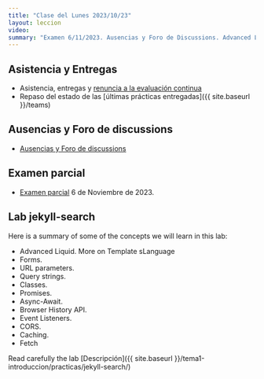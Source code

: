 ```yaml
---
title: "Clase del Lunes 2023/10/23"
layout: leccion
video: 
summary: "Examen 6/11/2023. Ausencias y Foro de Discussions. Advanced Liquid. Forms. URL parameters. Query strings. Classes. Promises. Async-Await. Browser History API. Event Listeners. CORS. Caching. Fetch"
---
```


## Asistencia y Entregas

* Asistencia, entregas y [renuncia a la evaluación continua](https://campusingenieriaytecnologia2324.ull.es/blocks/modalidadevaluacion/view.php?blockid=42&courseid=2324090033)
* Repaso del estado de las [últimas prácticas entregadas]({{ site.baseurl }}/teams)

## Ausencias y Foro de discussions

* <a href="https://github.com/orgs/ULL-ESIT-DMSI-2324/discussions" target="_blank">Ausencias y Foro de discussions</a>

## Examen parcial

* [Examen parcial](https://campusingenieriaytecnologia2324.ull.es/course/view.php?id=2324090033#section-9)
6 de Noviembre de 2023. 

## Lab jekyll-search

Here is a summary of some of the concepts we will learn in this lab:

- Advanced Liquid. More on Template sLanguage  
- Forms. 
- URL parameters. 
- Query strings. 
- Classes. 
- Promises. 
- Async-Await. 
- Browser History API. 
- Event Listeners. 
- CORS. 
- Caching. 
- Fetch

Read carefully the lab [Descripción]({{ site.baseurl }}/tema1-introduccion/practicas/jekyll-search/)


<!--
## Video 

* <a href="{{page.video}}">Clase</a>
{ % include video provider="google-drive" id="" % }

-->


